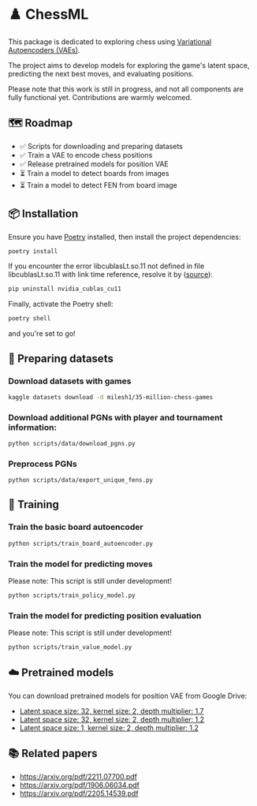 # ♟️ ChessML

This package is dedicated to exploring chess using [Variational Autoencoders (VAEs)](https://en.wikipedia.org/wiki/Variational_autoencoder).

The project aims to develop models for exploring the game's latent space, predicting the next best moves, and evaluating positions.

Please note that this work is still in progress, and not all components are fully functional yet. Contributions are warmly welcomed.

## 🗺️ Roadmap

- ✅ Scripts for downloading and preparing datasets
- ✅ Train a VAE to encode chess positions
- ✅ Release pretrained models for position VAE
- ⏳ Train a model to detect boards from images
- ⏳ Train a model to detect FEN from board image

## 📦 Installation

Ensure you have [Poetry](https://python-poetry.org/) installed, then install the project dependencies:
```bash
poetry install
```

If you encounter the error libcublasLt.so.11 not defined in file libcublasLt.so.11 with link time reference, resolve it by ([source](https://stackoverflow.com/questions/74394695/how-does-one-fix-when-torch-cant-find-cuda-error-version-libcublaslt-so-11-no/75095447#75095447)):
```bash
pip uninstall nvidia_cublas_cu11
```

Finally, activate the Poetry shell:
```bash
poetry shell
````
and you're set to go!

## 💾 Preparing datasets
### Download datasets with games
```bash
kaggle datasets download -d milesh1/35-million-chess-games
```

### Download additional PGNs with player and tournament information:
```bash
python scripts/data/download_pgns.py
```

### Preprocess PGNs
```bash
python scripts/data/export_unique_fens.py
```

## 🤖 Training

### Train the basic board autoencoder
```bash
python scripts/train_board_autoencoder.py
```
### Train the model for predicting moves
Please note: This script is still under development!
```bash
python scripts/train_policy_model.py
```

### Train the model for predicting position evaluation
Please note: This script is still under development!
```bash
python scripts/train_value_model.py
```

## ☁️ Pretrained models
You can download pretrained models for position VAE from Google Drive:
- [Latent space size: 32, kernel size: 2, depth multiplier: 1.7](https://drive.google.com/file/d/1Q-Ju8jbCM6xz_xMOFV3qQcbcVgdQRJbJ/view?usp=drive_link)
- [Latent space size: 32, kernel size: 2, depth multiplier: 1.2](https://drive.google.com/file/d/18zsNhPH_yLhEDcGGUHsgKOqYddQjr_5J/view?usp=drive_link)
- [Latent space size: 1, kernel size: 2, depth multiplier: 1.2](https://drive.google.com/file/d/1GaKFyBdBw5lQYM5x02JcrvC9C5LI1YMp/view?usp=drive_link)

## 📚 Related papers
- https://arxiv.org/pdf/2211.07700.pdf
- https://arxiv.org/pdf/1906.06034.pdf
- https://arxiv.org/pdf/2205.14539.pdf
